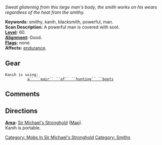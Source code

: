 *Sweat glistening from this large man's body, the smith works on his
wears regardless of the heat from the smithy.*

**Keywords:** smithy, kanih, blacksmith, powerful, man.  
**Scan Description:** A powerful man is covered with soot.  
**[Level](Level "wikilink"):** 60.  
**[Alignment](Alignment "wikilink"):** Good.  
**[Flags](:Category:_Mob_Types "wikilink"):** none.  
**Affects:** [endurance](Endurance "wikilink").  

## Gear

`Kanih is using:`  
`    `<worn on feet>`      `[`a`` ``pair`` ``of`` ``hunting`` ``boots`](Pair_Of_Hunting_Boots "wikilink")

## Comments

## Directions

**[Area](:Category:_Areas "wikilink"):** [Sir Michael's
Stronghold](:Category:_Sir_Michael's_Stronghold "wikilink")
([Map](Sir_Michael's_Stronghold_Map "wikilink")).  
Kanih is portable.  

[Category: Mobs In Sir Michael's
Stronghold](Category:_Mobs_In_Sir_Michael's_Stronghold "wikilink")
[Category: Smiths](Category:_Smiths "wikilink")
